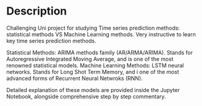 # Description

Challenging Uni project for studying Time series prediction methods: statistical methods VS Machine Learning methods. 
Very instructive to learn key time series prediction methods.

Statistical Methods: ARIMA methods family (AR/ARMA/ARIMA). Stands for Autoregressive Integrated Moving Average, and is one of the most renowned statistical models.
Machine Learning Methods: LSTM neural networks. Stands for Long Shot Term Memory, and i one of the most advanced forms of Recurrent Neural Netwroks (RNN).

Detailed explanation of these models are provided inside the Jupyter Notebook, alongside comprehensive step by step commentary.
